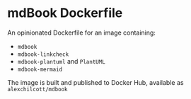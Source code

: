 # mdBook Dockerfile

An opinionated Dockerfile for an image containing:

* `mdbook`
* `mdbook-linkcheck`
* `mdbook-plantuml` and `PlantUML`
* `mdbook-mermaid`

The image is built and published to Docker Hub, available as `alexchilcott/mdbook`
